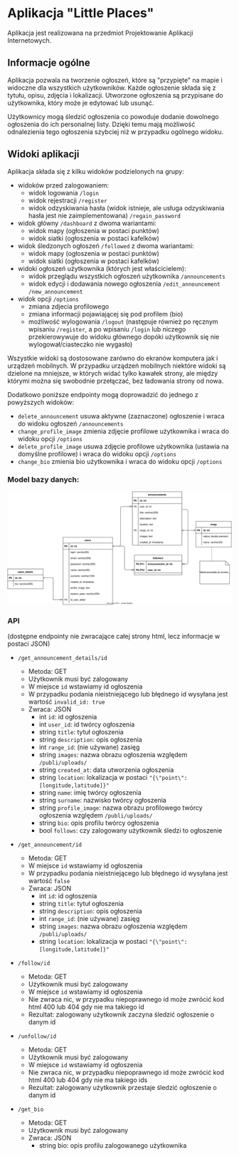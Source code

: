 <h1>Aplikacja "Little Places"</h1>
Aplikacja jest realizowana na przedmiot Projektowanie Aplikacji Internetowych. 
<h2>Informacje ogólne</h2>
Aplikacja pozwala na tworzenie ogłoszeń, które są "przypięte" na mapie i widoczne dla wszystkich użytkowników. Każde ogłoszenie składa się z tytułu, opisu, zdjęcia i lokalizacji. Utworzone ogłoszenia są przypisane do użytkownika, który może je edytować lub usunąć.

Użytkownicy mogą śledzić ogłoszenia co powoduje dodanie dowolnego ogłoszenia do ich personalnej listy. Dzięki temu mają możliwość odnalezienia tego ogłoszenia szybciej niż w przypadku ogólnego widoku.


<h2>Widoki aplikacji</h2>
Aplikacja składa się z kilku widoków podzielonych na grupy:

- widoków przed zalogowaniem:
  - widok logowania `/login`
  - widok rejestracji `/register`
  - widok odzyskiwania hasła (widok istnieje, ale usługa odzyskiwania hasła jest nie zaimplementowana) `/regain_password`
- widok główny `/dashboard` z dwoma wariantami:
  - widok mapy (ogłoszenia w postaci punktów)
  - widok siatki (ogłoszenia w postaci kafelków)
- widok śledzonych ogłoszeń `/followed` z dwoma wariantami:
  - widok mapy (ogłoszenia w postaci punktów)
  - widok siatki (ogłoszenia w postaci kafelków)
- widoki ogłoszeń użytkownika (których jest właścicielem):
  - widok przeglądu wszystkich ogłoszeń użytkownika `/announcements`
  - widok edycji i dodawania nowego ogłoszenia `/edit_announcement` `/new_announcement`
- widok opcji `/options`
  - zmiana zdjecia profilowego
  - zmiana informacji pojawiającej się pod profilem (bio)
  - możliwość wylogowania `/logout` (następuje również po ręcznym wpisaniu `/register`, a po wpisaniu `/login` lub niczego przekierowywuje do widoku głównego dopóki użytkownik się nie wylogował/ciasteczko nie wygasło)


Wszystkie widoki są dostosowane zarówno do ekranów komputera jak i urządzeń mobilnych.
W przypadku urządzeń mobilnych niektóre widoki są dzielone na mniejsze, w których widać tylko kawałek strony, ale między którymi można się swobodnie przełączać, bez ładowania strony od nowa.

Dodatkowo poniższe endpointy mogą doprowadzić do jednego z powyższych widoków:

- `delete_announcement` usuwa aktywne (zaznaczone) ogłoszenie i wraca do widoku ogłoszeń `/announcements`
- `change_profile_image` zmienia zdjęcie profilowe użytkownika i wraca do widoku opcji `/options`
- `delete_profile_image` usuwa zdjęcie profilowe użytkownika (ustawia na domyślne profilowe) i wraca do widoku opcji `/options`
- `change_bio` zmienia bio użytkownika i wraca do widoku opcji `/options`

<h3>Model bazy danych:</h3>
<img src="./database_model.svg">

<h3>API</h3>
(dostępne endpointy nie zwracające całej strony html, lecz informacje w postaci JSON)

- `/get_announcement_details/id`
  - Metoda: GET
  - Użytkownik musi być zalogowany
  - W miejsce `id` wstawiamy id ogłoszenia
  - W przypadku podania nieistniejącego lub błędnego id wysyłana jest wartość `invalid_id: true`
  - Zwraca: JSON
    - int `id`: id ogłoszenia
    - int `user_id`: id twórcy ogłoszenia
    - string `title`: tytuł ogłoszenia
    - string `description`: opis ogłoszenia
    - int `range_id`: (nie używane) zasięg
    - string `images`: nazwa obrazu ogłoszenia względem `/publi/uploads/`
    - string `created_at`: data utworzenia ogłoszenia
    - string `location`: lokalizacja w postaci `"{\"point\":[longitude,latitude]}"`
    - string `name`: imię twórcy ogłoszenia
    - string `surname`: nazwisko twórcy ogłoszenia
    - string `profile_image`:  nazwa obrazu profilowego twórcy ogłoszenia względem `/publi/uploads/`
    - string `bio`: opis profilu twórcy ogłoszenia
    - bool `follows`: czy zalogowany użytkownik śledzi to ogłoszenie

- `/get_announcement/id`
  - Metoda: GET
  - W miejsce `id` wstawiamy id ogłoszenia
  - W przypadku podania nieistniejącego lub błędnego id wysyłana jest wartość `false`
  - Zwraca: JSON
    - int `id`: id ogłoszenia
    - string `title`: tytuł ogłoszenia
    - string `description`: opis ogłoszenia
    - int `range_id`: (nie używane) zasięg
    - string `images`: nazwa obrazu ogłoszenia względem `/publi/uploads/`
    - string `location`: lokalizacja w postaci `"{\"point\":[longitude,latitude]}"`

- `/follow/id`
  - Metoda: GET
  - Użytkownik musi być zalogowany
  - W miejsce `id` wstawiamy id ogłoszenia
  - Nie zwraca nic, w przypadku niepoprawnego id może zwrócić kod html 400 lub 404 gdy nie ma takiego id
  - Rezultat: zalogowany użytkownik zaczyna śledzić ogłoszenie o danym id

- `/unfollow/id`
  - Metoda: GET
  - Użytkownik musi być zalogowany
  - W miejsce `id` wstawiamy id ogłoszenia
  - Nie zwraca nic, w przypadku niepoprawnego id może zwrócić kod html 400 lub 404 gdy nie ma takiego ids
  - Rezultat: zalogowany użytkownik przestaje śledzić ogłoszenie o danym id

- `/get_bio`
  - Metoda: GET
  - Użytkownik musi być zalogowany
  - Zwraca: JSON
    - string bio: opis profilu zalogowanego użytkownika
